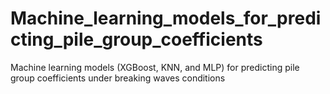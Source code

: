 # Machine_learning_models_for_predicting_pile_group_coefficients
Machine learning models (XGBoost, KNN, and MLP) for predicting pile group coefficients under breaking waves conditions
